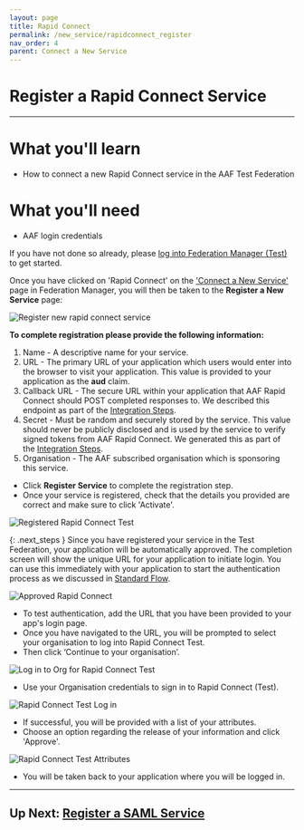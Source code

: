 ```yaml
---
layout: page
title: Rapid Connect
permalink: /new_service/rapidconnect_register
nav_order: 4
parent: Connect a New Service
---
```


# Register a Rapid Connect Service
---

# What you'll learn

- How to connect a new Rapid Connect service in the AAF Test Federation

# What you'll need

- AAF login credentials

If you have not done so already, please [log into Federation Manager (Test)](login) to get started.

Once you have clicked on 'Rapid Connect' on the ['Connect a New Service'](https://manager.test.aaf.edu.au/connected_services/new) page in Federation Manager, you will then be taken to the **Register a New Service** page:

![Register new rapid connect service](/assets/images/register-new-rapid-connect-service.png)

**To complete registration please provide the following information:**

1. Name - A descriptive name for your service.
2. URL - The primary URL of your application which users would enter into the browser to visit your application. This value is provided to your application as the **aud** claim.
3. Callback URL - The secure URL within your application that AAF Rapid Connect should POST completed responses to. We described this endpoint as part of the [Integration Steps](/rapidconnect/#3-provide-a-web-accessible-endpoint).
4. Secret - Must be random and securely stored by the service. This value should never be publicly disclosed and is used by the service to verify signed tokens from AAF Rapid Connect. We generated this as part of the [Integration Steps](/rapidconnect/#2-create-a-secret).
5. Organisation - The AAF subscribed organisation which is sponsoring this service.


- Click **Register Service** to complete the registration step.
- Once your service is registered, check that the details you provided are correct and make sure to click 'Activate'. 

![Registered Rapid Connect Test](/assets/images/rapid-connect-registered.png)

{: .next_steps }
Since you have registered your service in the Test Federation, your application will be automatically approved. The completion screen will show the unique URL for your application to initiate login. You can use this immediately with your application to start the authentication process as we discussed in [Standard Flow](/rapidconnect/#standard-flow).

![Approved Rapid Connect](/assets/images/approved-rapid-connect.png)

- To test authentication, add the URL that you have been provided to your app's login page.
- Once you have navigated to the URL, you will be prompted to select your organisation to log into Rapid Connect Test.
- Then click ‘Continue to your organisation’.

![Log in to Org for Rapid Connect Test](/assets/images/rapid-connect-login-to-org.png)

- Use your Organisation credentials to sign in to Rapid Connect (Test). 

![Rapid Connect Test Log in](/assets/images/login-rapid-connect-test.png)

- If successful, you will be provided with a list of your attributes. 
- Choose an option regarding the release of your information and click 'Approve'.

![Rapid Connect Test Attributes](/assets/images/rapid-connect-test-attributes.png)

- You will be taken back to your application where you will be logged in.

---

## Up Next: [Register a SAML Service](saml_register)